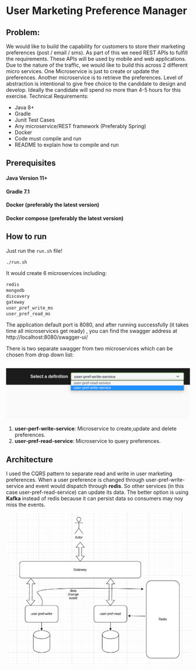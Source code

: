 # User Marketing Preference Manager
## Problem:
We would like to build the capability for customers to store their
marketing preferences (post / email / sms). As part of this we need REST APIs to fulfill the
requirements. These APIs will be used by mobile and web applications.
Due to the nature of the traffic, we would like to build this across 2 different micro services.
One Microservice is just to create or update the preferences. Another microservice is to
retrieve the preferences.
Level of abstraction is intentional to give free choice to the candidate to design and develop.
Ideally the candidate will spend no more than 4-5 hours for this exercise.
Technical Requirements:
- Java 8+
- Gradle
- Junit Test Cases
- Any microservice/REST framework (Preferably Spring)
- Docker
- Code must compile and run
- README to explain how to compile and run


## Prerequisites

#### Java Version 11+
#### Gradle 7.1
#### Docker (preferably the latest version)
#### Docker compose (preferably the latest version)

## How to run
Just run the `run.sh` file! 
```shell
./run.sh
```
It would create 6 microservices including: 
```shell
redis
mongodb
discovery
gateway
user_pref_write_ms
user_pref_read_ms
```
The application default port is 8080, and after running successfully (it takes 
time all microservices get ready) ,
you can find the swagger address at http://localhost:8080/swagger-ui/
<p></p>
There is two separate swagger from two microservices which can be chosen from 
drop down list:

![select service](./img/1.png)

1. **user-perf-write-service**: Microservice to create,update and delete preferences.
2. **user-pref-read-service**: Microservice to query preferences.

## Architecture
I used the CQRS pattern to separate read and write in user marketing preferences. 
When a user preference is changed through user-pref-write-service and event would dispatch 
through **redis**. So other services (in this case user-pref-read-service) can update 
its data. The better option is using **Kafka** instead of redis because it can persist 
data so consumers may noy miss the events. 

![select service](./img/2.png)
